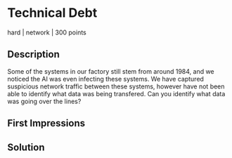 # Technical Debt
hard | network | 300 points

## Description
Some of the systems in our factory still stem from around 1984, and we noticed the AI was even infecting these systems. We have captured suspicious network traffic between these systems, however have not been able to identify what data was being transfered. Can you identify what data was going over the lines?

## First Impressions


## Solution